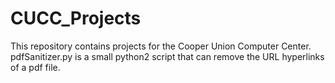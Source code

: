 # CUCC_Projects
This repository contains projects for the Cooper Union Computer Center.
pdfSanitizer.py is a small python2 script that can remove the URL hyperlinks of a pdf file.
